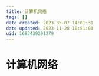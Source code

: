 ```yaml
---
title: 计算机网络
tags: []
date created: 2023-05-07 14:01:31
date updated: 2023-11-28 10:51:03
uid: 1683439291279
---
```


# 计算机网络
